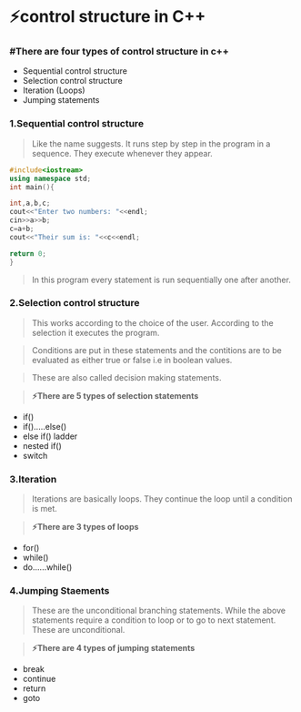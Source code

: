 # ⚡control structure in C++
###  #There are four types of control structure in c++
- Sequential control structure
- Selection control structure
- Iteration (Loops)
- Jumping statements

### 1.Sequential control structure
> Like the name suggests. It runs step by step in the program in a sequence. They execute whenever they appear.

```c++
#include<iostream>
using namespace std;
int main(){

int,a,b,c;
cout<<"Enter two numbers: "<<endl;
cin>>a>>b;
c=a+b;
cout<<"Their sum is: "<<c<<endl;

return 0;
}
```
> In this program every statement is run sequentially one after another.

### 2.Selection control structure
> This works according to the choice of the user. According to the selection it executes the program.

> Conditions are put in these statements and the contitions are to be evaluated as either true or false i.e in boolean values.

> These are also called decision making statements.

> **⚡There are 5 types of selection statements**
- if()
- if().....else()
- else if() ladder
- nested if()
- switch

### 3.Iteration
> Iterations are basically loops. They continue the loop until a condition is met.

> **⚡There are 3 types of loops**
- for()
- while()
- do......while()

### 4.Jumping Staements
> These are the unconditional branching statements. While the above statements require a condition to loop or to go to next statement. These are unconditional.

> **⚡There are 4 types of jumping statements**
- break
- continue
- return
- goto


